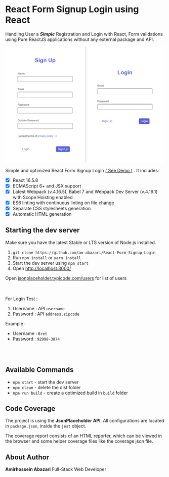 # React Form Signup Login using React

Handling User a <strong><i>Simple</i></strong> Registration and Login with React, Form validations using Pure ReactJS applications without any external package and API.


<img width="800" alt="IMG" src="./img.png"/>

Simple and optimized React Form Signup Login [( See Demo )](https://diwa-signup-form.netlify.app/) . It includes: 


- [x] React 16.5.8
- [x] ECMAScript 6+ and JSX support
- [x] Latest Webpack (v.4.16.5), Babel 7 and Webpack Dev Server (v.4.19.1) with Scope Hoisting enabled
- [x] ES6 linting with continuous linting on file change
- [x] Separate CSS stylesheets generation
- [x] Automatic HTML generation

## Starting the dev server

Make sure you have the latest Stable or LTS version of Node.js installed.

1. `git clone https://github.com/am-abazari/React-Form-Signup-Login`
2. Run `npm install` or `yarn install`
3. Start the dev server using `npm start`
4. Open [http://localhost:3000/](http://localhost:3000/)


Open [jsonplaceholder.typicode.com/users](https://jsonplaceholder.typicode.com/users) for list of users

<br />
<br />
For Login Test :

1. Username : API ` username `
2. Password : API ` address.zipcode `

Example : 

- Username : ` Bret `
- Password : ` 92998-3874 `
<br />
<br />

## Available Commands

- `npm start` - start the dev server
- `npm clean` - delete the dist folder
- `npm run build` - create a optimized build in `build` folder

## Code Coverage

The project is using the <strong>JsonPlaceholder API</strong>. All configurations are located in `package.json`, inside the `jest` object.

The coverage report consists of an HTML reporter, which can be viewed in the browser and some helper coverage files like the coverage json file.

## About Author

<strong>Amirhossein Abazari</strong> Full-Stack Web Developer
